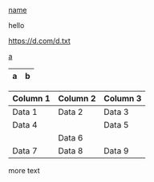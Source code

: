 [name](https://name.com)

hello

https://d.com/d.txt

[a](https://b.com/c.txt)


| a | b |
|---|---|


| Column 1 | Column 2 | Column 3 |
|----------|----------|----------|
| Data 1   | Data 2   | Data 3   |
| Data 4   |          | Data 5   |
|          | Data 6   |          |
| Data 7   | Data 8   | Data 9   |

more text
